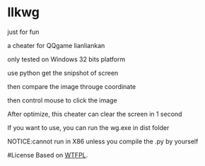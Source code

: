 llkwg
=====

just for fun

a cheater for QQgame lianliankan

only tested on Windows 32 bits platform

use python get the snipshot of screen 

then compare the image througe coordinate

then control mouse to click the image

After optimize, this cheater can clear the screen in 1 second

If you want to use, you can run the wg.exe in dist folder

NOTICE:cannot run in X86 unless you compile the .py by yourself

#License
Based on [WTFPL](http://en.wikipedia.org/wiki/WTFPL).
